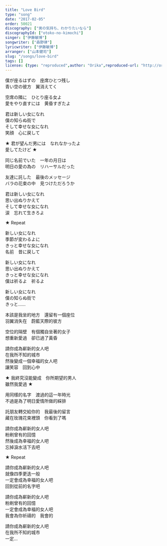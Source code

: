 ```yaml
---
title: "Love Bird"
type: "song"
date: "2017-02-05"
order: 50021
discography: ["男の気持ち、わかりたいなら"]
discographyId: ["otoko-no-kimochi"]
singer: ["伊藤敏博"]
songwriter: ["森野律"]
lyricwriter: ["伊藤敏博"]
arranger: ["山本健司"]
slug: "/songs/love-bird"
tags: []
license: {type: "reproduced",author: "Orika",reproduced-url: "http://orikamushi.myweb.hinet.net",reproduced-website: "織歌蟲"}
---
```


僕が座るはずの　座席ひとつ残し  
青い空の彼方　翼消えてく  
  
空席の隣に　ひとり座る女よ  
愛をやり直すには　黄昏すぎたよ  
  
君は新しい女になれ  
僕の知らぬ街で  
そして幸せな女になれ  
笑顔　心に戻して  
  
★ 君が望んだ男には　なれなかったよ  
愛してたけど ★  
  
同じ名前でいた　一年の月日は  
明日の愛の為の　リハーサルだった  
  
友達に託した　最後のメッセージ  
バラの花束の中　見つけただろうか  
  
君は新しい女になれ  
思い出ぬりかえて  
そして幸せな女になれ  
涙　忘れて生きろよ  
  
★ Repeat  
  
新しい女になれ  
季節が変わるよに  
きっと幸せな女になれ  
名前　昔に戻して  
  
新しい女になれ  
思い出ぬりかえて  
きっと幸せな女になれ  
僕は祈るよ　祈るよ  
  
新しい女になれ  
僕の知らぬ街で  
きっと......  
  
本該是我坐的地方　還留有一個座位  
羽翼消失在　蔚藍天際的彼方  
  
空位的隔壁　有個獨自坐著的女子  
想重新愛過　卻已過了黃昏  
  
請你成為嶄新的女人吧  
在我所不知的城市  
然後變成一個幸福的女人吧  
讓笑容　回到心中  
  
★ 我終究沒能變成　你所期望的男人  
雖然我愛過 ★  
  
用同樣的名字　渡過的這一年時光  
不過是為了明日愛情所做的綵排  
  
託朋友轉交給你的　我最後的留言  
藏在玫瑰花束裡頭　你看到了嗎  
  
請你成為嶄新的女人吧  
粉刷曾有的回憶  
然後成為幸福的女人吧  
忘掉淚水活下去吧  
  
★ Repeat  
  
請你成為嶄新的女人吧  
就像四季更迭一般  
一定會成為幸福的女人吧  
回到從前的名字吧  
  
請你成為嶄新的女人吧  
粉刷曾有的回憶  
一定會成為幸福的女人吧  
我會為你祈禱的　我會的  
  
請你成為嶄新的女人吧  
在我所不知的城市  
一定...
